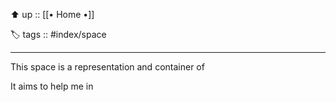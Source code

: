 ⬆️ up :: [[• Home •]]

🏷️ tags :: #index/space

---

This space is a representation and container of 

It aims to help me in